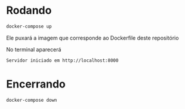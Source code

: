 # Rodando

```bash
docker-compose up
```

Ele puxará a imagem que corresponde ao Dockerfile deste repositório

No terminal aparecerá 

```
Servidor iniciado em http://localhost:8000
```

# Encerrando

```bash
docker-compose down
```

